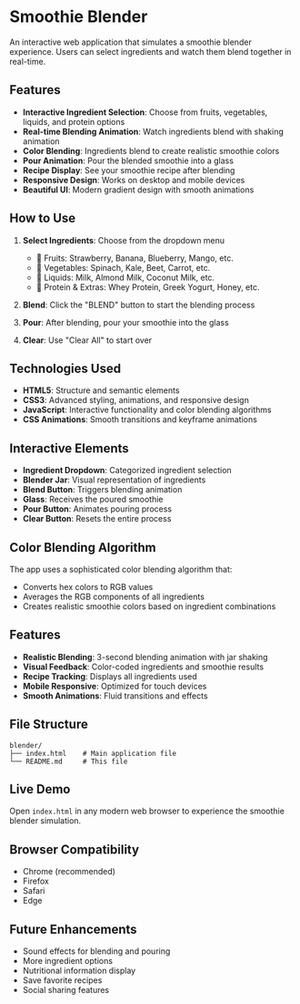 # Smoothie Blender

An interactive web application that simulates a smoothie blender experience. Users can select ingredients and watch them blend together in real-time.

## Features

- **Interactive Ingredient Selection**: Choose from fruits, vegetables, liquids, and protein options
- **Real-time Blending Animation**: Watch ingredients blend with shaking animation
- **Color Blending**: Ingredients blend to create realistic smoothie colors
- **Pour Animation**: Pour the blended smoothie into a glass
- **Recipe Display**: See your smoothie recipe after blending
- **Responsive Design**: Works on desktop and mobile devices
- **Beautiful UI**: Modern gradient design with smooth animations

## How to Use

1. **Select Ingredients**: Choose from the dropdown menu
   - 🍓 Fruits: Strawberry, Banana, Blueberry, Mango, etc.
   - 🥬 Vegetables: Spinach, Kale, Beet, Carrot, etc.
   - 🥛 Liquids: Milk, Almond Milk, Coconut Milk, etc.
   - 💪 Protein & Extras: Whey Protein, Greek Yogurt, Honey, etc.

2. **Blend**: Click the "BLEND" button to start the blending process
3. **Pour**: After blending, pour your smoothie into the glass
4. **Clear**: Use "Clear All" to start over

## Technologies Used

- **HTML5**: Structure and semantic elements
- **CSS3**: Advanced styling, animations, and responsive design
- **JavaScript**: Interactive functionality and color blending algorithms
- **CSS Animations**: Smooth transitions and keyframe animations

## Interactive Elements

- **Ingredient Dropdown**: Categorized ingredient selection
- **Blender Jar**: Visual representation of ingredients
- **Blend Button**: Triggers blending animation
- **Glass**: Receives the poured smoothie
- **Pour Button**: Animates pouring process
- **Clear Button**: Resets the entire process

## Color Blending Algorithm

The app uses a sophisticated color blending algorithm that:
- Converts hex colors to RGB values
- Averages the RGB components of all ingredients
- Creates realistic smoothie colors based on ingredient combinations

## Features

- **Realistic Blending**: 3-second blending animation with jar shaking
- **Visual Feedback**: Color-coded ingredients and smoothie results
- **Recipe Tracking**: Displays all ingredients used
- **Mobile Responsive**: Optimized for touch devices
- **Smooth Animations**: Fluid transitions and effects

## File Structure

```
blender/
├── index.html    # Main application file
└── README.md     # This file
```

## Live Demo

Open `index.html` in any modern web browser to experience the smoothie blender simulation.

## Browser Compatibility

- Chrome (recommended)
- Firefox
- Safari
- Edge

## Future Enhancements

- Sound effects for blending and pouring
- More ingredient options
- Nutritional information display
- Save favorite recipes
- Social sharing features 